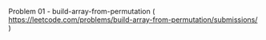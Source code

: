 Problem 01 - build-array-from-permutation ( https://leetcode.com/problems/build-array-from-permutation/submissions/ )
